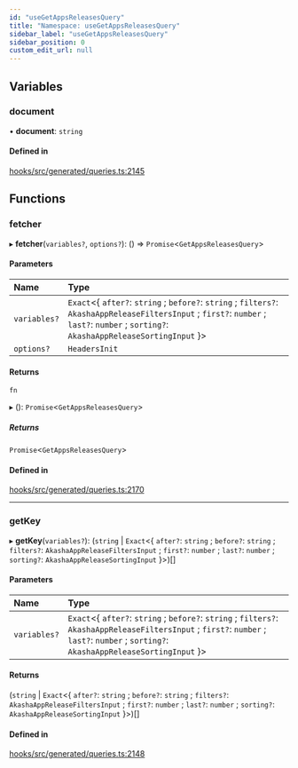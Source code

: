 ```yaml
---
id: "useGetAppsReleasesQuery"
title: "Namespace: useGetAppsReleasesQuery"
sidebar_label: "useGetAppsReleasesQuery"
sidebar_position: 0
custom_edit_url: null
---
```


## Variables

### document

• **document**: `string`

#### Defined in

[hooks/src/generated/queries.ts:2145](https://github.com/AKASHAorg/akasha-core/blob/6ca157f7/libs/hooks/src/generated/queries.ts#L2145)

## Functions

### fetcher

▸ **fetcher**(`variables?`, `options?`): () => `Promise`<`GetAppsReleasesQuery`\>

#### Parameters

| Name | Type |
| :------ | :------ |
| `variables?` | `Exact`<{ `after?`: `string` ; `before?`: `string` ; `filters?`: `AkashaAppReleaseFiltersInput` ; `first?`: `number` ; `last?`: `number` ; `sorting?`: `AkashaAppReleaseSortingInput`  }\> |
| `options?` | `HeadersInit` |

#### Returns

`fn`

▸ (): `Promise`<`GetAppsReleasesQuery`\>

##### Returns

`Promise`<`GetAppsReleasesQuery`\>

#### Defined in

[hooks/src/generated/queries.ts:2170](https://github.com/AKASHAorg/akasha-core/blob/6ca157f7/libs/hooks/src/generated/queries.ts#L2170)

___

### getKey

▸ **getKey**(`variables?`): (`string` \| `Exact`<{ `after?`: `string` ; `before?`: `string` ; `filters?`: `AkashaAppReleaseFiltersInput` ; `first?`: `number` ; `last?`: `number` ; `sorting?`: `AkashaAppReleaseSortingInput`  }\>)[]

#### Parameters

| Name | Type |
| :------ | :------ |
| `variables?` | `Exact`<{ `after?`: `string` ; `before?`: `string` ; `filters?`: `AkashaAppReleaseFiltersInput` ; `first?`: `number` ; `last?`: `number` ; `sorting?`: `AkashaAppReleaseSortingInput`  }\> |

#### Returns

(`string` \| `Exact`<{ `after?`: `string` ; `before?`: `string` ; `filters?`: `AkashaAppReleaseFiltersInput` ; `first?`: `number` ; `last?`: `number` ; `sorting?`: `AkashaAppReleaseSortingInput`  }\>)[]

#### Defined in

[hooks/src/generated/queries.ts:2148](https://github.com/AKASHAorg/akasha-core/blob/6ca157f7/libs/hooks/src/generated/queries.ts#L2148)
